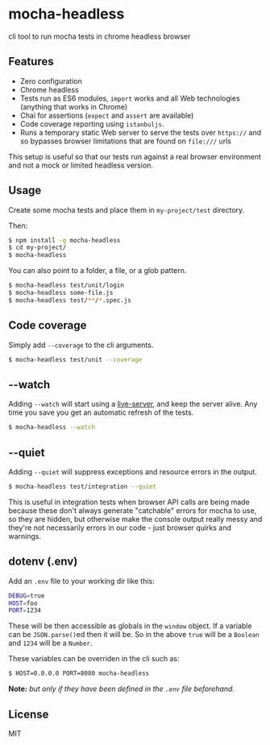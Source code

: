 # mocha-headless

cli tool to run mocha tests in chrome headless browser

## Features

- Zero configuration
- Chrome headless
- Tests run as ES6 modules, `import` works and all Web technologies (anything that works in Chrome)
- Chai for assertions (`expect` and `assert` are available)
- Code coverage reporting using `istanbuljs`.
- Runs a temporary static Web server to serve the tests over `https://` and so bypasses browser limitations that are found on `file:///` urls

This setup is useful so that our tests run against a real browser environment and not a mock or limited headless version.

## Usage

Create some mocha tests and place them in `my-project/test` directory.

Then:

```sh
$ npm install -g mocha-headless
$ cd my-project/
$ mocha-headless
```

You can also point to a folder, a file, or a glob pattern.

```sh
$ mocha-headless test/unit/login
$ mocha-headless some-file.js
$ mocha-headless test/**/*.spec.js
```

## Code coverage

Simply add `--coverage` to the cli arguments.

```sh
$ mocha-headless test/unit --coverage
```

## --watch

Adding `--watch` will start using a [live-server](https://www.npmjs.com/package/live-server), and keep the server alive. Any time you save you get an automatic refresh of the tests.

```sh
$ mocha-headless --watch
```

## --quiet

Adding `--quiet` will suppress exceptions and resource errors in the output.

```sh
$ mocha-headless test/integration --quiet
```

This is useful in integration tests when browser API calls are being made because these don't always generate "catchable" errors for mocha to use, so they are hidden, but otherwise make the console output really messy and they're not necessarily errors in our code - just browser quirks and warnings.

## dotenv (.env)

Add an `.env` file to your working dir like this:

```sh
DEBUG=true
HOST=foo
PORT=1234
```

These will be then accessible as globals in the `window` object. If a variable can be `JSON.parse()`ed then it will be. So in the above `true` will be a `Boolean` and `1234` will be a `Number`.

These variables can be overriden in the cli such as:

```sh
$ HOST=0.0.0.0 PORT=8080 mocha-headless
```

**Note:** _but only if they have been defined in the `.env` file beforehand._

## License

MIT

